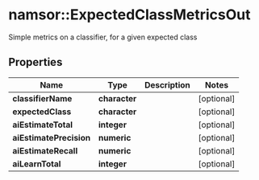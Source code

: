 # namsor::ExpectedClassMetricsOut

Simple metrics on a classifier, for a given expected class
## Properties
Name | Type | Description | Notes
------------ | ------------- | ------------- | -------------
**classifierName** | **character** |  | [optional] 
**expectedClass** | **character** |  | [optional] 
**aiEstimateTotal** | **integer** |  | [optional] 
**aiEstimatePrecision** | **numeric** |  | [optional] 
**aiEstimateRecall** | **numeric** |  | [optional] 
**aiLearnTotal** | **integer** |  | [optional] 


